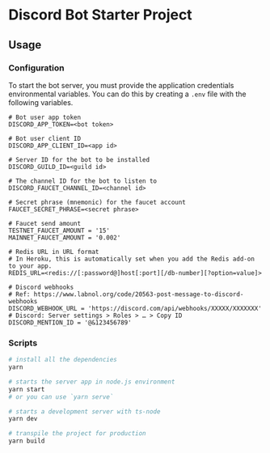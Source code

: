 # Discord Bot Starter Project

## Usage

### Configuration

To start the bot server, you must provide the application credentials environmental variables.
You can do this by creating a `.env` file with the following variables.

```env
# Bot user app token
DISCORD_APP_TOKEN=<bot token>

# Bot user client ID
DISCORD_APP_CLIENT_ID=<app id>

# Server ID for the bot to be installed
DISCORD_GUILD_ID=<guild id>

# The channel ID for the bot to listen to
DISCORD_FAUCET_CHANNEL_ID=<channel id>

# Secret phrase (mnemonic) for the faucet account
FAUCET_SECRET_PHRASE=<secret phrase>

# Faucet send amount
TESTNET_FAUCET_AMOUNT = '15'
MAINNET_FAUCET_AMOUNT = '0.002'

# Redis URL in URL format
# In Heroku, this is automatically set when you add the Redis add-on to your app.
REDIS_URL=<redis://[:password@]host[:port][/db-number][?option=value]>

# Discord webhooks
# Ref: https://www.labnol.org/code/20563-post-message-to-discord-webhooks
DISCORD_WEBHOOK_URL = 'https://discord.com/api/webhooks/XXXXX/XXXXXXX'
# Discord: Server settings > Roles > … > Copy ID
DISCORD_MENTION_ID = '@&123456789'
```

### Scripts

```bash
# install all the dependencies
yarn

# starts the server app in node.js environment
yarn start
# or you can use `yarn serve`

# starts a development server with ts-node
yarn dev

# transpile the project for production
yarn build
```
